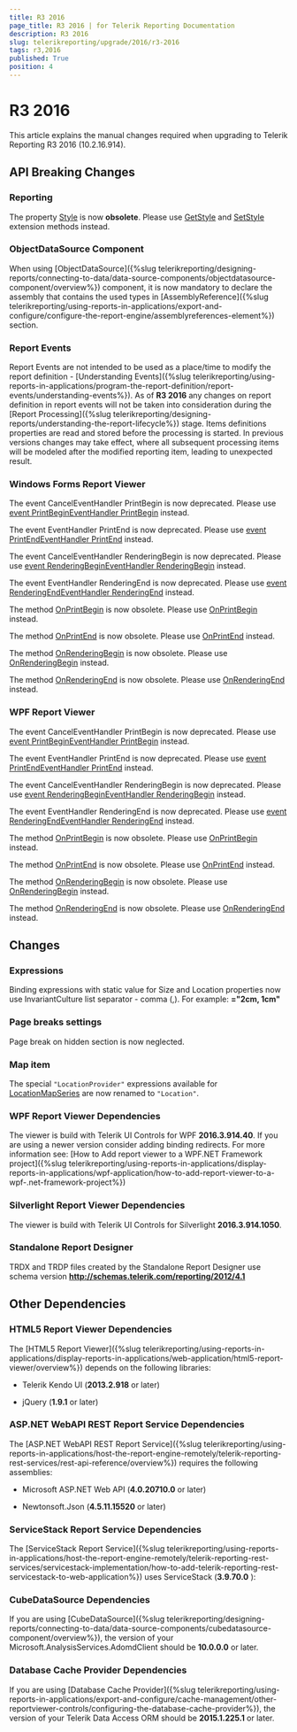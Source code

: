 ```yaml
---
title: R3 2016
page_title: R3 2016 | for Telerik Reporting Documentation
description: R3 2016
slug: telerikreporting/upgrade/2016/r3-2016
tags: r3,2016
published: True
position: 4
---
```


# R3 2016



This article explains the manual changes required when upgrading to Telerik Reporting R3 2016 (10.2.16.914).

## API Breaking Changes

### Reporting

The property  [Style](/reporting/api/Telerik.Reporting.Drawing.Font#Telerik_Reporting_Drawing_Font_Style)  is now __obsolete__.               Please use                [GetStyle](/reporting/api/Telerik.Reporting.Drawing.Font#Telerik_Reporting_Drawing_Font_GetStyle)  and                [SetStyle](/reporting/api/Telerik.Reporting.Drawing.Font#Telerik_Reporting_Drawing_Font_SetStyle)  extension methods instead.             

### ObjectDataSource Component

When using [ObjectDataSource]({%slug telerikreporting/designing-reports/connecting-to-data/data-source-components/objectdatasource-component/overview%}) component,               it is now mandatory to declare the assembly that contains the used types in               [AssemblyReference]({%slug telerikreporting/using-reports-in-applications/export-and-configure/configure-the-report-engine/assemblyreferences-element%}) section.             

### Report Events

Report Events are not intended to be used as a place/time to modify the report definition - [Understanding Events]({%slug telerikreporting/using-reports-in-applications/program-the-report-definition/report-events/understanding-events%}).               As of __R3 2016__  any changes on report definition               in report events will not be taken into consideration during the [Report Processing]({%slug telerikreporting/designing-reports/understanding-the-report-lifecycle%}) stage.               Items definitions properties are read and stored before the processing is started.               In previous versions changes may take effect, where all subsequent processing items will be modeled after the modified reporting item, leading to unexpected result.             

### Windows Forms Report Viewer

The event CancelEventHandler PrintBegin is now deprecated. Please use                [event PrintBeginEventHandler PrintBegin](/reporting/api/Telerik.ReportViewer.WinForms.ReportViewer#Telerik_ReportViewer_WinForms_ReportViewer_PrintBegin)                instead.             

The event EventHandler PrintEnd is now deprecated. Please use                [event PrintEndEventHandler PrintEnd](/reporting/api/Telerik.ReportViewer.WinForms.ReportViewer#Telerik_ReportViewer_WinForms_ReportViewer_PrintEnd)                instead.             

The event CancelEventHandler RenderingBegin               is now deprecated. Please use                [event RenderingBeginEventHandler RenderingBegin](/reporting/api/Telerik.ReportViewer.WinForms.ReportViewer#Telerik_ReportViewer_WinForms_ReportViewer_RenderingBegin)                instead.             

The event EventHandler RenderingEnd is now deprecated. Please use                [event RenderingEndEventHandler RenderingEnd](/reporting/api/Telerik.ReportViewer.WinForms.ReportViewer#Telerik_ReportViewer_WinForms_ReportViewer_RenderingEnd)                instead.             

The method                [OnPrintBegin](/reporting/api/Telerik.ReportViewer.WinForms.ReportViewer#Telerik_ReportViewer_WinForms_ReportViewer_OnPrintBegin_System_ComponentModel_CancelEventArgs_)                is now obsolete. Please use                [OnPrintBegin](/reporting/api/Telerik.ReportViewer.WinForms.ReportViewer#Telerik_ReportViewer_WinForms_ReportViewer_OnPrintBegin_Telerik_ReportViewer_Common_PrintBeginEventArgs_)                instead.             

The method                [OnPrintEnd](/reporting/api/Telerik.ReportViewer.WinForms.ReportViewer#Telerik_ReportViewer_WinForms_ReportViewer_OnPrintEnd_System_EventArgs_)                is now obsolete. Please use                [OnPrintEnd](/reporting/api/Telerik.ReportViewer.WinForms.ReportViewer#Telerik_ReportViewer_WinForms_ReportViewer_OnPrintEnd_Telerik_ReportViewer_Common_PrintEndEventArgs_)                instead.             

The method                [OnRenderingBegin](/reporting/api/Telerik.ReportViewer.WinForms.ReportViewer#Telerik_ReportViewer_WinForms_ReportViewer_OnRenderingBegin_System_ComponentModel_CancelEventArgs_)                is now obsolete. Please use                [OnRenderingBegin](/reporting/api/Telerik.ReportViewer.WinForms.ReportViewer#Telerik_ReportViewer_WinForms_ReportViewer_OnRenderingBegin_Telerik_ReportViewer_Common_RenderingBeginEventArgs_)                instead.             

The method                [OnRenderingEnd](/reporting/api/Telerik.ReportViewer.WinForms.ReportViewer#Telerik_ReportViewer_WinForms_ReportViewer_OnRenderingEnd_System_EventArgs_)                is now obsolete. Please use                [OnRenderingEnd](/reporting/api/Telerik.ReportViewer.WinForms.ReportViewer#Telerik_ReportViewer_WinForms_ReportViewer_OnRenderingEnd_Telerik_ReportViewer_Common_RenderingEndEventArgs_)                instead.             

### WPF Report Viewer

The event CancelEventHandler PrintBegin is now deprecated. Please use                [event PrintBeginEventHandler PrintBegin](/reporting/api/Telerik.ReportViewer.Wpf.ReportViewer#Telerik_ReportViewer_Wpf_ReportViewer_PrintBegin)                instead.             

The event EventHandler PrintEnd is now deprecated. Please use                [event PrintEndEventHandler PrintEnd](/reporting/api/Telerik.ReportViewer.Wpf.ReportViewer#Telerik_ReportViewer_Wpf_ReportViewer_PrintEnd)                instead.             

The event CancelEventHandler RenderingBegin               is now deprecated. Please use                [event RenderingBeginEventHandler RenderingBegin](/reporting/api/Telerik.ReportViewer.Wpf.ReportViewer#Telerik_ReportViewer_Wpf_ReportViewer_RenderingBegin)                instead.             

The event EventHandler RenderingEnd is now deprecated. Please use                [event RenderingEndEventHandler RenderingEnd](/reporting/api/Telerik.ReportViewer.Wpf.ReportViewer#Telerik_ReportViewer_Wpf_ReportViewer_RenderingEnd)                instead.             

The method                [OnPrintBegin](/reporting/api/Telerik.ReportViewer.Wpf.ReportViewer#Telerik_ReportViewer_Wpf_ReportViewer_OnPrintBegin_System_ComponentModel_CancelEventArgs_)                is now obsolete. Please use                [OnPrintBegin](/reporting/api/Telerik.ReportViewer.Wpf.ReportViewer#Telerik_ReportViewer_Wpf_ReportViewer_OnPrintBegin_Telerik_ReportViewer_Common_PrintBeginEventArgs_)                instead.             

The method                [OnPrintEnd](/reporting/api/Telerik.ReportViewer.Wpf.ReportViewer#Telerik_ReportViewer_Wpf_ReportViewer_OnPrintEnd_System_EventArgs_)                is now obsolete. Please use                [OnPrintEnd](/reporting/api/Telerik.ReportViewer.Wpf.ReportViewer#Telerik_ReportViewer_Wpf_ReportViewer_OnPrintEnd_Telerik_ReportViewer_Common_PrintEndEventArgs_)                instead.             

The method                [OnRenderingBegin](/reporting/api/Telerik.ReportViewer.Wpf.ReportViewer#Telerik_ReportViewer_Wpf_ReportViewer_OnRenderingBegin_System_ComponentModel_CancelEventArgs_)                is now obsolete. Please use                [OnRenderingBegin](/reporting/api/Telerik.ReportViewer.Wpf.ReportViewer#Telerik_ReportViewer_Wpf_ReportViewer_OnRenderingBegin_Telerik_ReportViewer_Common_RenderingBeginEventArgs_)                instead.             

The method                [OnRenderingEnd](/reporting/api/Telerik.ReportViewer.Wpf.ReportViewer#Telerik_ReportViewer_Wpf_ReportViewer_OnRenderingEnd_System_EventArgs_)                is now obsolete. Please use                [OnRenderingEnd](/reporting/api/Telerik.ReportViewer.Wpf.ReportViewer#Telerik_ReportViewer_Wpf_ReportViewer_OnRenderingEnd_Telerik_ReportViewer_Common_RenderingEndEventArgs_)                instead.             

## Changes

### Expressions

Binding expressions with static value for Size and Location properties               now use InvariantCulture list separator - comma (,). For example: __="2cm, 1cm"__ 

### Page breaks settings

Page break on hidden section is now neglected.             

### Map item

The special `"LocationProvider"` expressions available for                [LocationMapSeries](/reporting/api/Telerik.Reporting.LocationMapSeries)  are now renamed to               `"Location"`.             

### WPF Report Viewer Dependencies

The viewer is build with Telerik UI Controls for WPF __2016.3.914.40__. If you are using a newer version consider adding binding redirects. For more information see:               [How to Add report viewer to a WPF.NET Framework project]({%slug telerikreporting/using-reports-in-applications/display-reports-in-applications/wpf-application/how-to-add-report-viewer-to-a-wpf-.net-framework-project%})

### Silverlight Report Viewer Dependencies

The viewer is build with Telerik UI Controls for Silverlight __2016.3.914.1050__.             

### Standalone Report Designer

TRDX and TRDP files created by the Standalone Report Designer use schema version __http://schemas.telerik.com/reporting/2012/4.1__ 

## Other Dependencies

### HTML5 Report Viewer Dependencies

The [HTML5 Report Viewer]({%slug telerikreporting/using-reports-in-applications/display-reports-in-applications/web-application/html5-report-viewer/overview%}) depends on the following libraries:             

* Telerik Kendo UI (__2013.2.918__  or later)                 

* jQuery (__1.9.1__  or later)                 

### ASP.NET WebAPI REST Report Service Dependencies

The [ASP.NET WebAPI REST Report Service]({%slug telerikreporting/using-reports-in-applications/host-the-report-engine-remotely/telerik-reporting-rest-services/rest-api-reference/overview%}) requires the following assemblies:             

* Microsoft ASP.NET Web API (__4.0.20710.0__  or later)                 

* Newtonsoft.Json (__4.5.11.15520__  or later)                 

### ServiceStack Report Service Dependencies

The [ServiceStack Report Service]({%slug telerikreporting/using-reports-in-applications/host-the-report-engine-remotely/telerik-reporting-rest-services/servicestack-implementation/how-to-add-telerik-reporting-rest-servicestack-to-web-application%}) uses               ServiceStack (__3.9.70.0__ ):             

### CubeDataSource Dependencies

If you are using [CubeDataSource]({%slug telerikreporting/designing-reports/connecting-to-data/data-source-components/cubedatasource-component/overview%}), the version of your               Microsoft.AnalysisServices.AdomdClient should be __10.0.0.0__  or later.             

### Database Cache Provider Dependencies

If you are using [Database Cache Provider]({%slug telerikreporting/using-reports-in-applications/export-and-configure/cache-management/other-reportviewer-controls/configuring-the-database-cache-provider%}), the version of your               Telerik Data Access ORM should be __2015.1.225.1__  or later.             


